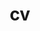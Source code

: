---
layout: cv
permalink: /cv/
title: cv
nav: true
nav_order: 5
cv_pdf: cv_pdf.pdf
description: You can modify it in '_pages/cv.md'. You can also change or remove the top pdf download button.
toc:
  sidebar: left

---